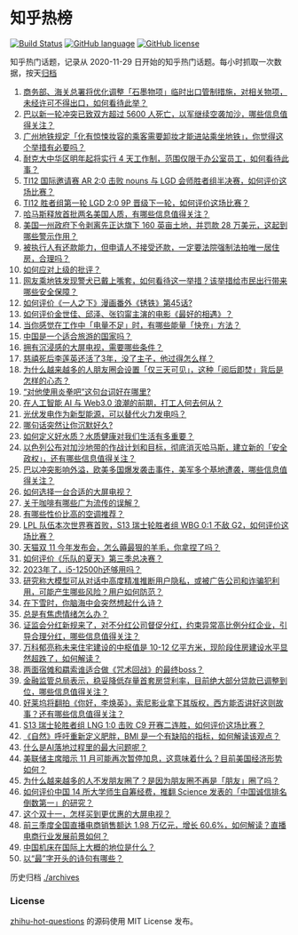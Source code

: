 # 知乎热榜
[![Build Status](https://github.com/ToWeLong/zhihu-hot-questions/workflows/CI/badge.svg)](https://github.com/ToWeLong/zhihu-hot-questions/actions)
[![GitHub language](https://img.shields.io/badge/language-golang-orange.svg)](https://golang.org/)
[![GitHub license](https://img.shields.io/github/license/ToWeLong/zhihu-hot-questions)](https://github.com/ToWeLong/zhihu-hot-questions/blob/main/LICENSE)

知乎热门话题，记录从 2020-11-29 日开始的知乎热门话题。每小时抓取一次数据，按天[归档](./archives)

<!-- BEGIN -->

1. [商务部、海关总署将优化调整「石墨物项」临时出口管制措施，对相关物项，未经许可不得出口，如何看待此举？](https://www.zhihu.com/question/626983543)
1. [巴以新一轮冲突已致双方超过 5600 人死亡，以军继续空袭加沙，哪些信息值得关注？](https://www.zhihu.com/question/627119634)
1. [广州地铁规定「化有惊悚妆容的乘客需要卸妆才能进站乘坐地铁」，你觉得这个举措有必要吗？](https://www.zhihu.com/question/626816270)
1. [耐克大中华区明年起将实行 4 天工作制，范围仅限于办公室员工，如何看待此事？](https://www.zhihu.com/question/627128754)
1. [TI12 国际邀请赛 AR 2:0 击败 nouns 与 LGD 会师胜者组半决赛，如何评价这场比赛？](https://www.zhihu.com/question/627133510)
1. [TI12 胜者组第一轮 LGD 2:0 9P 晋级下一轮，如何评价这场比赛？](https://www.zhihu.com/question/627125218)
1. [哈马斯释放首批两名美国人质，有哪些信息值得关注？](https://www.zhihu.com/question/627128557)
1. [美国一州政府下令剥离先正达旗下 160 英亩土地，并罚款 28 万美元，这起到哪些警示作用？](https://www.zhihu.com/question/626827707)
1. [被执行人有还款能力，但申请人不接受还款，一定要法院强制法拍唯一居住房，合理吗？](https://www.zhihu.com/question/622760541)
1. [如何应对上级的批评？](https://www.zhihu.com/question/626919122)
1. [网友乘地铁发现警犬已戴上嘴套，如何看待这一举措？该举措给市民出行带来哪些安全保障？](https://www.zhihu.com/question/626993530)
1. [如何评价《一人之下》漫画番外《锈铁》第45话?](https://www.zhihu.com/question/627092633)
1. [如何评价金世佳、邱泽、张钧甯主演的电影《最好的相遇》？](https://www.zhihu.com/question/626981510)
1. [当你感觉在工作中「电量不足」时，有哪些能量「快充」方法？](https://www.zhihu.com/question/626998899)
1. [中国是一个适合旅游的国家吗？](https://www.zhihu.com/question/508065742)
1. [拥有沉浸感的大屏电视，需要哪些条件？](https://www.zhihu.com/question/627140482)
1. [慈禧死后李莲英还活了3年，没了主子，他过得怎么样？](https://www.zhihu.com/question/456784042)
1. [为什么越来越多的人朋友圈会设置「仅三天可见」，这种「阅后即焚」背后是怎样的心态？](https://www.zhihu.com/question/626976143)
1. [“对他使用炎拳吧”这句台词好在哪里?](https://www.zhihu.com/question/451052570)
1. [在人工智能 AI 与 Web3.0 浪潮的前期，打工人何去何从？](https://www.zhihu.com/question/626387205)
1. [光伏发电作为新型能源，可以替代火力发电吗？](https://www.zhihu.com/question/626994379)
1. [哪句话突然让你沉默好久?](https://www.zhihu.com/question/627076341)
1. [如何定义好水质？水质健康对我们生活有多重要？](https://www.zhihu.com/question/627127648)
1. [以色列公布对加沙地带的作战计划和目标，彻底消灭哈马斯，建立新的「安全政权」，还有哪些信息值得关注？](https://www.zhihu.com/question/627055903)
1. [巴以冲突影响外溢，欧美多国爆发袭击事件，美军多个基地遭袭，哪些信息值得关注？](https://www.zhihu.com/question/626983350)
1. [如何选择一台合适的大屏电视？](https://www.zhihu.com/question/627056517)
1. [关于咖啡有哪些广为流传的误解？](https://www.zhihu.com/question/618378003)
1. [有哪些性价比高的空调推荐？](https://www.zhihu.com/question/393218413)
1. [LPL 队伍本次世界赛首败，S13 瑞士轮胜者组 WBG 0:1 不敌 G2，如何评价这场比赛？](https://www.zhihu.com/question/627029680)
1. [天猫双 11 今年发布会，怎么薅最狠的羊毛，你拿捏了吗？](https://www.zhihu.com/question/627003519)
1. [如何评价《乐队的夏天》第三季总决赛？](https://www.zhihu.com/question/627058922)
1. [2023年了，i5-12500h还够用吗？](https://www.zhihu.com/question/624306967)
1. [研究称大模型可从对话中高度精准推断用户隐私，或被广告公司和诈骗犯利用，可能产生哪些风险？用户如何防范？](https://www.zhihu.com/question/626866675)
1. [在下雪时，你脑海中会突然想起什么诗？](https://www.zhihu.com/question/627022768)
1. [总是有焦虑情绪怎么办？](https://www.zhihu.com/question/522753742)
1. [证监会分红新规来了，对不分红公司督促分红，约束异常高比例分红企业，引导合理分红，哪些信息值得关注？](https://www.zhihu.com/question/627072163)
1. [万科郁亮称未来住宅建设的中枢值是 10-12 亿平方米，现阶段住房建设水平显然超跌了，如何解读？](https://www.zhihu.com/question/627042985)
1. [两面宿傩和羂索谁适合做《咒术回战》的最终boss？](https://www.zhihu.com/question/624632799)
1. [金融监管总局表示，稳妥降低存量首套房贷利率，目前绝大部分贷款已调整到位，哪些信息值得关注？](https://www.zhihu.com/question/627007282)
1. [好莱坞将翻拍《你好，李焕英》，索尼影业拿下其版权，西方能否讲好这则故事？还有哪些信息值得关注？](https://www.zhihu.com/question/626828734)
1. [S13 瑞士轮胜者组 LNG 1:0 击败 C9 开赛二连胜，如何评价这场比赛？](https://www.zhihu.com/question/626990438)
1. [《自然》呼吁重新定义肥胖，BMI 是一个有缺陷的指标，如何解读该观点？](https://www.zhihu.com/question/626670177)
1. [什么是AI落地过程里的最大问题呢？](https://www.zhihu.com/question/626310081)
1. [美联储主席暗示 11 月可能再次暂停加息，这意味着什么？目前美国经济形势如何？](https://www.zhihu.com/question/626957782)
1. [为什么越来越多的人不发朋友圈了？是因为朋友圈不再是「朋友」圈了吗？](https://www.zhihu.com/question/626978033)
1. [如何评价中国 14 所大学师生自筹经费，推翻 Science 发表的「中国诚信排名倒数第一」的研究？](https://www.zhihu.com/question/626723557)
1. [这个双十一，怎样买到更优惠的大屏电视？](https://www.zhihu.com/question/627056374)
1. [前三季度全国直播电商销售额达 1.98 万亿元，增长 60.6%，如何解读？直播电商行业发展前景如何？](https://www.zhihu.com/question/627003262)
1. [中国机床在国际上大概的地位是什么？](https://www.zhihu.com/question/455513991)
1. [以“最”字开头的诗句有哪些？](https://www.zhihu.com/question/626925407)

<!-- END -->

历史归档 [./archives](./archives)


### License
[zhihu-hot-questions](https://github.com/towelong/zhihu-hot-questions) 的源码使用 MIT License 发布。